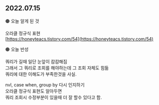 ## 2022.07.15

🟠 오늘 알게 된 것  

오라클 정규식 표현  
[https://honeyteacs.tistory.com/54](https://honeyteacs.tistory.com/54)


🟠 오늘 반성

쿼리가 길때 일단 눈앞이 캄캄해짐  
그래서 그 쿼리로 조회를 해야하는데 그 조회 자체도 힘듦  
쿼리에 대한 이해도가 부족한것을 사실.  

nvl, case when, group by 다시 인지하기   
오라클 정규식 표현도 알아두면   
쿼리 조회시 수정부분이 있을때 더 잘 할수 있다고 함.  
